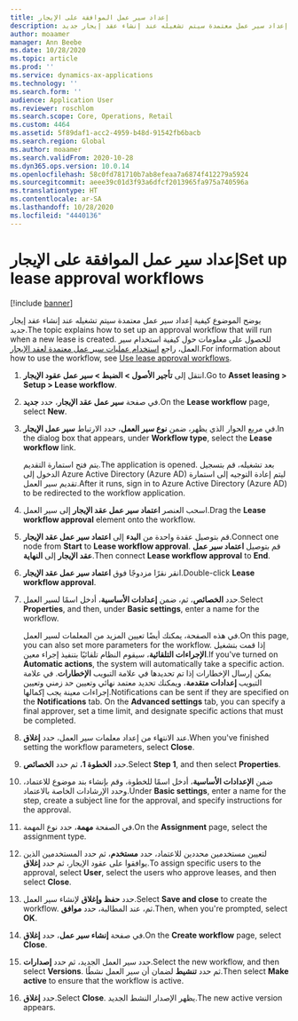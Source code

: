 ```yaml
---
title: إعداد سير عمل الموافقة على الإيجار
description: يوضح الموضوع كيفية إعداد سير عمل معتمدة سيتم تشغيله عند إنشاء عقد إيجار جديد.
author: moaamer
manager: Ann Beebe
ms.date: 10/28/2020
ms.topic: article
ms.prod: ''
ms.service: dynamics-ax-applications
ms.technology: ''
ms.search.form: ''
audience: Application User
ms.reviewer: roschlom
ms.search.scope: Core, Operations, Retail
ms.custom: 4464
ms.assetid: 5f89daf1-acc2-4959-b48d-91542fb6bacb
ms.search.region: Global
ms.author: moaamer
ms.search.validFrom: 2020-10-28
ms.dyn365.ops.version: 10.0.14
ms.openlocfilehash: 58c0fd781710b7ab8efeaa7a6874f412279a5924
ms.sourcegitcommit: aeee39c01d3f93a6dfcf2013965fa975a740596a
ms.translationtype: HT
ms.contentlocale: ar-SA
ms.lasthandoff: 10/28/2020
ms.locfileid: "4440136"
---
```

# <a name="set-up-lease-approval-workflows"></a><span data-ttu-id="ff7a0-103">إعداد سير عمل الموافقة على الإيجار</span><span class="sxs-lookup"><span data-stu-id="ff7a0-103">Set up lease approval workflows</span></span>

[!include [banner](../includes/banner.md)]

<span data-ttu-id="ff7a0-104">يوضح الموضوع كيفية إعداد سير عمل معتمدة سيتم تشغيله عند إنشاء عقد إيجار جديد.</span><span class="sxs-lookup"><span data-stu-id="ff7a0-104">The topic explains how to set up an approval workflow that will run when a new lease is created.</span></span> <span data-ttu-id="ff7a0-105">للحصول على معلومات حول كيفية استخدام سير العمل، راجع [استخدام عمليات سير عمل معتمدة لعقد الإيجار](use-create-lease-wrkflw.md).</span><span class="sxs-lookup"><span data-stu-id="ff7a0-105">For information about how to use the workflow, see [Use lease approval workflows](use-create-lease-wrkflw.md).</span></span> 

1. <span data-ttu-id="ff7a0-106">انتقل إلى **تأجير الأصول \> الضبط \> سير عمل عقود الإيجار**.</span><span class="sxs-lookup"><span data-stu-id="ff7a0-106">Go to **Asset leasing \> Setup \> Lease workflow**.</span></span>
2. <span data-ttu-id="ff7a0-107">في صفحة **سير عمل عقد الإيجار‬**، حدد **جديد**.</span><span class="sxs-lookup"><span data-stu-id="ff7a0-107">On the **Lease workflow** page, select **New**.</span></span>
3. <span data-ttu-id="ff7a0-108">في مربع الحوار الذي يظهر، ضمن **نوع سير العمل**، حدد الارتباط **سير عمل الإيجار**.</span><span class="sxs-lookup"><span data-stu-id="ff7a0-108">In the dialog box that appears, under **Workflow type**, select the **Lease workflow** link.</span></span>

    <span data-ttu-id="ff7a0-109">يتم فتح استمارة التقديم.</span><span class="sxs-lookup"><span data-stu-id="ff7a0-109">The application is opened.</span></span> <span data-ttu-id="ff7a0-110">بعد تشغيله، قم بتسجيل الدخول إلى Azure Active Directory (Azure AD) ليتم إعادة التوجيه إلى استمارة تقديم سير العمل.</span><span class="sxs-lookup"><span data-stu-id="ff7a0-110">After it runs, sign in to Azure Active Directory (Azure AD) to be redirected to the workflow application.</span></span>

4. <span data-ttu-id="ff7a0-111">اسحب العنصر **اعتماد سير عمل عقد الإيجار** إلى سير العمل.</span><span class="sxs-lookup"><span data-stu-id="ff7a0-111">Drag the **Lease workflow approval** element onto the workflow.</span></span>
5. <span data-ttu-id="ff7a0-112">قم بتوصيل عقدة واحدة من **البدء** إلى **اعتماد سير عمل عقد الإيجار**.</span><span class="sxs-lookup"><span data-stu-id="ff7a0-112">Connect one node from **Start** to **Lease workflow approval**.</span></span> <span data-ttu-id="ff7a0-113">قم بتوصيل **اعتماد سير عمل عقد الإيجار** إلى **النهاية**.</span><span class="sxs-lookup"><span data-stu-id="ff7a0-113">Then connect **Lease workflow approval** to **End**.</span></span>
6. <span data-ttu-id="ff7a0-114">انقر نقرًا مزدوجًا فوق **اعتماد سير عمل عقد الإيجار**.</span><span class="sxs-lookup"><span data-stu-id="ff7a0-114">Double-click **Lease workflow approval**.</span></span>
7. <span data-ttu-id="ff7a0-115">حدد **الخصائص**، ثم، ضمن **إعدادات الأساسية**، أدخل اسمًا لسير العمل.</span><span class="sxs-lookup"><span data-stu-id="ff7a0-115">Select **Properties**, and then, under **Basic settings**, enter a name for the workflow.</span></span>

    <span data-ttu-id="ff7a0-116">في هذه الصفحة، يمكنك أيضًا تعيين المزيد من المعلمات لسير العمل.</span><span class="sxs-lookup"><span data-stu-id="ff7a0-116">On this page, you can also set more parameters for the workflow.</span></span> <span data-ttu-id="ff7a0-117">إذا قمت بتشغيل **الإجراءات التلقائية**، سيقوم النظام تلقائيًا بتنفيذ إجراء معين.</span><span class="sxs-lookup"><span data-stu-id="ff7a0-117">If you've turned on **Automatic actions**, the system will automatically take a specific action.</span></span> <span data-ttu-id="ff7a0-118">يمكن إرسال الإخطارات إذا تم تحديدها في علامة التبويب **الإخطارات**. في علامة التبويب **إعدادات متقدمة**، ويمكنك تحديد معتمد نهائي وتعيين حد زمني وتعيين إجراءات معينة يجب إكمالها.</span><span class="sxs-lookup"><span data-stu-id="ff7a0-118">Notifications can be sent if they are specified on the **Notifications** tab. On the **Advanced settings** tab, you can specify a final approver, set a time limit, and designate specific actions that must be completed.</span></span>

8. <span data-ttu-id="ff7a0-119">عند الانتهاء من إعداد معلمات سير العمل، حدد **إغلاق**.</span><span class="sxs-lookup"><span data-stu-id="ff7a0-119">When you've finished setting the workflow parameters, select **Close**.</span></span>
9. <span data-ttu-id="ff7a0-120">حدد **الخطوة 1**، ثم حدد **الخصائص**.</span><span class="sxs-lookup"><span data-stu-id="ff7a0-120">Select **Step 1**, and then select **Properties**.</span></span>
10. <span data-ttu-id="ff7a0-121">ضمن **الإعدادات الأساسية**، أدخل اسمًا للخطوة، وقم بإنشاء بند موضوع للاعتماد، وحدد الإرشادات الخاصة بالاعتماد.</span><span class="sxs-lookup"><span data-stu-id="ff7a0-121">Under **Basic settings**, enter a name for the step, create a subject line for the approval, and specify instructions for the approval.</span></span>
11. <span data-ttu-id="ff7a0-122">في الصفحة **مهمة**، حدد نوع المهمة.</span><span class="sxs-lookup"><span data-stu-id="ff7a0-122">On the **Assignment** page, select the assignment type.</span></span>
12. <span data-ttu-id="ff7a0-123">لتعيين مستخدمين محددين للاعتماد، حدد **مستخدم**، ثم حدد المستخدمين الذين يوافقوا على عقود الإيجار، ثم حدد **إغلاق**.</span><span class="sxs-lookup"><span data-stu-id="ff7a0-123">To assign specific users to the approval, select **User**, select the users who approve leases, and then select **Close**.</span></span>
13. <span data-ttu-id="ff7a0-124">حدد **حفظ وإغلاق** لإنشاء سير العمل.</span><span class="sxs-lookup"><span data-stu-id="ff7a0-124">Select **Save and close** to create the workflow.</span></span> <span data-ttu-id="ff7a0-125">ثم، عند المطالبة، حدد **موافق**.</span><span class="sxs-lookup"><span data-stu-id="ff7a0-125">Then, when you're prompted, select **OK**.</span></span>
14. <span data-ttu-id="ff7a0-126">في صفحة **إنشاء سير عمل‬**، حدد **إغلاق**.</span><span class="sxs-lookup"><span data-stu-id="ff7a0-126">On the **Create workflow** page, select **Close**.</span></span>
14. <span data-ttu-id="ff7a0-127">حدد سير العمل الجديد، ثم حدد **إصدارات**.</span><span class="sxs-lookup"><span data-stu-id="ff7a0-127">Select the new workflow, and then select **Versions**.</span></span> <span data-ttu-id="ff7a0-128">ثم حدد **تنشيط** لضمان أن سير العمل نشطًا.</span><span class="sxs-lookup"><span data-stu-id="ff7a0-128">Then select **Make active** to ensure that the workflow is active.</span></span>
15. <span data-ttu-id="ff7a0-129">حدد **إغلاق**.</span><span class="sxs-lookup"><span data-stu-id="ff7a0-129">Select **Close**.</span></span> <span data-ttu-id="ff7a0-130">يظهر الإصدار النشط الجديد.</span><span class="sxs-lookup"><span data-stu-id="ff7a0-130">The new active version appears.</span></span>
